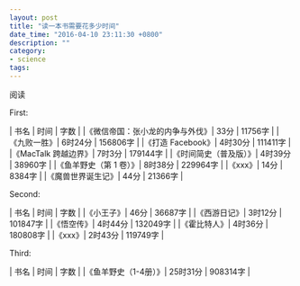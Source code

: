 ```yaml
---
layout: post
title: "读一本书需要花多少时间"
date_time: "2016-04-10 23:11:30 +0800"
description: ""
category:
- science
tags:
---
```


阅读

First:

| 书名 | 时间 | 字数 |
|《微信帝国：张小龙的内争与外伐》| 33分 | 11756字 |
|《九败一胜》| 6时24分 | 156806字 |
|《打造 Facebook》| 4时30分 | 111411字 |
|《MacTalk 跨越边界》| 7时3分 | 179144字 |
|《时间简史（普及版）》| 4时39分 | 38960字 |
|《鱼羊野史（第 1 卷）》| 8时38分 | 229964字 |
|《xxx》| 14分 | 8384字 |
|《魔兽世界诞生记》| 44分 | 21366字 |

Second:

| 书名 | 时间 | 字数 |
|《小王子》| 46分 | 36687字 |
|《西游日记》| 3时12分 | 101847字 |
|《悟空传》| 4时44分 | 132049字 |
|《霍比特人》| 4时36分 | 180808字 |
|《xxx》| 2时43分 | 119749字 |

Third:

| 书名 | 时间 | 字数 |
|《鱼羊野史（1-4册）》| 25时31分 | 908314字 |
